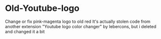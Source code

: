 # Old-Youtube-logo
Change or fix pink-magenta logo to old red
It's actually stolen code from another extension "Youtube logo color changer" by lebercons, but i deleted and changed it a bit
